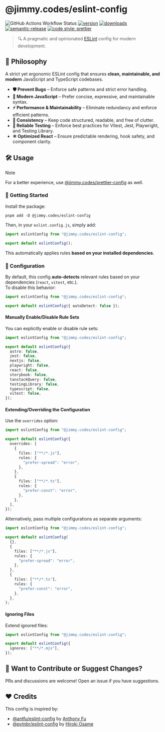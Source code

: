 # @jimmy.codes/eslint-config

![GitHub Actions Workflow Status](https://img.shields.io/github/actions/workflow/status/jimmy-guzman/eslint-config/cd.yml?style=flat-square&logo=github-actions)
[![version](https://img.shields.io/npm/v/@jimmy.codes/eslint-config.svg?logo=npm&style=flat-square)](https://www.npmjs.com/package/@jimmy.codes/eslint-config)
[![downloads](https://img.shields.io/npm/dm/@jimmy.codes/eslint-config.svg?logo=npm&style=flat-square)](http://www.npmtrends.com/@jimmy.codes/eslint-config)
[![semantic-release](https://img.shields.io/badge/%20%20%F0%9F%93%A6%F0%9F%9A%80-semantic--release-e10079.svg?style=flat-square)](https://semantic-release.gitbook.io/semantic-release)
[![code style: prettier](https://img.shields.io/badge/code_style-prettier-ff69b4.svg?style=flat-square&logo=prettier)](https://github.com/prettier/prettier)

> 🔍 A pragmatic and opinionated [ESLint](https://eslint.org) config for modern development.

## 🚀 Philosophy

A strict yet ergonomic ESLint config that ensures **clean, maintainable, and modern** JavaScript and TypeScript codebases.

- **🛡️ Prevent Bugs** – Enforce safe patterns and strict error handling.
- **🌟 Modern JavaScript** – Prefer concise, expressive, and maintainable syntax.
- **⚡ Performance & Maintainability** – Eliminate redundancy and enforce efficient patterns.
- **🧹 Consistency** – Keep code structured, readable, and free of clutter.
- **🧪 Reliable Testing** – Enforce best practices for Vitest, Jest, Playwright, and Testing Library.
- **⚛️ Optimized React** – Ensure predictable rendering, hook safety, and component clarity.

## 🛠️ Usage

> [!NOTE]  
> For a better experience, use [@jimmy.codes/prettier-config](https://github.com/jimmy-guzman/prettier-config) as well.

### 🔨 Getting Started

Install the package:

```
pnpm add -D @jimmy.codes/eslint-config
```

Then, in your `eslint.config.js`, simply add:

```mjs
import eslintConfig from "@jimmy.codes/eslint-config";

export default eslintConfig();
```

This automatically applies rules **based on your installed dependencies**.

### 🔧 Configuration

By default, this config **auto-detects** relevant rules based on your dependencies (`react`, `vitest`, etc.).  
To disable this behavior:

```ts
import eslintConfig from "@jimmy.codes/eslint-config";

export default eslintConfig({ autoDetect: false });
```

#### **Manually Enable/Disable Rule Sets**

You can explicitly enable or disable rule sets:

```ts
import eslintConfig from "@jimmy.codes/eslint-config";

export default eslintConfig({
  astro: false,
  jest: false,
  nextjs: false,
  playwright: false,
  react: false,
  storybook: false,
  tanstackQuery: false,
  testingLibrary: false,
  typescript: false,
  vitest: false,
});
```

#### **Extending/Overriding the Configuration**

Use the `overrides` option:

```ts
import eslintConfig from "@jimmy.codes/eslint-config";

export default eslintConfig({
  overrides: [
    {
      files: ["**/*.js"],
      rules: {
        "prefer-spread": "error",
      },
    },
    {
      files: ["**/*.ts"],
      rules: {
        "prefer-const": "error",
      },
    },
  ],
});
```

Alternatively, pass multiple configurations as separate arguments:

```ts
import eslintConfig from "@jimmy.codes/eslint-config";

export default eslintConfig(
  {},
  {
    files: ["**/*.js"],
    rules: {
      "prefer-spread": "error",
    },
  },
  {
    files: ["**/*.ts"],
    rules: {
      "prefer-const": "error",
    },
  },
);
```

#### **Ignoring Files**

Extend ignored files:

```ts
import eslintConfig from "@jimmy.codes/eslint-config";

export default eslintConfig({
  ignores: ["**/*.mjs"],
});
```

## 💬 Want to Contribute or Suggest Changes?

PRs and discussions are welcome! Open an issue if you have suggestions.

## ❤️ Credits

This config is inspired by:

- [@antfu/eslint-config](https://github.com/antfu/eslint-config) by [Anthony Fu](https://antfu.me)
- [@pvtnbr/eslint-config](https://github.com/privatenumber/eslint-config) by [Hiroki Osame](https://hirok.io)
